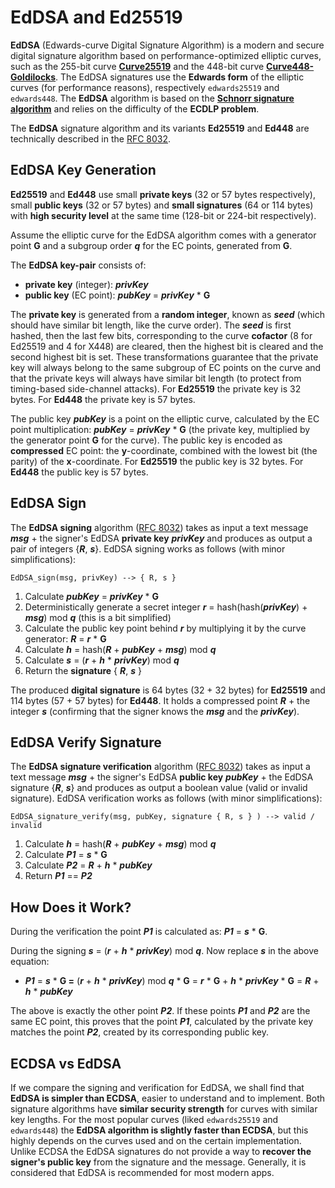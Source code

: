 # EdDSA and Ed25519

**EdDSA** \(Edwards-curve Digital Signature Algorithm\) is a modern and secure digital signature algorithm based on performance-optimized elliptic curves, such as the 255-bit curve [**Curve25519**](https://en.wikipedia.org/wiki/Curve25519) and the 448-bit curve [**Curve448-Goldilocks**](https://en.wikipedia.org/wiki/Curve448). The EdDSA signatures use the **Edwards form** of the elliptic curves \(for performance reasons\), respectively `edwards25519` and `edwards448`. The **EdDSA** algorithm is based on the [**Schnorr signature algorithm**](https://en.wikipedia.org/wiki/Schnorr_signature) and relies on the difficulty of the **ECDLP problem**.

The **EdDSA** signature algorithm and its variants **Ed25519** and **Ed448** are technically described in the [RFC 8032](https://tools.ietf.org/html/rfc8032).

## EdDSA Key Generation

**Ed25519** and **Ed448** use small **private keys** \(32 or 57 bytes respectively\), small **public keys** \(32 or 57 bytes\) and **small signatures** \(64 or 114 bytes\) with **high security level** at the same time \(128-bit or 224-bit respectively\).

Assume the elliptic curve for the EdDSA algorithm comes with a generator point **G** and a subgroup order _**q**_ for the EC points, generated from **G**.

The **EdDSA key-pair** consists of:

* **private key** \(integer\): _**privKey**_
* **public key** \(EC point\): _**pubKey**_ = _**privKey**_ \* **G**

The **private key** is generated from a **random integer**, known as _**seed**_ \(which should have similar bit length, like the curve order\). The _**seed**_ is first hashed, then the last few bits, corresponding to the curve **cofactor** \(8 for Ed25519 and 4 for X448\) are cleared, then the highest bit is cleared and the second highest bit is set. These transformations guarantee that the private key will always belong to the same subgroup of EC points on the curve and that the private keys will always have similar bit length \(to protect from timing-based side-channel attacks\). For **Ed25519** the private key is 32 bytes. For **Ed448** the private key is 57 bytes.

The public key _**pubKey**_ is a point on the elliptic curve, calculated by the EC point multiplication: _**pubKey**_ = _**privKey**_ \* **G** \(the private key, multiplied by the generator point **G** for the curve\). The public key is encoded as **compressed** EC point: the **y**-coordinate, combined with the lowest bit \(the parity\) of the **x**-coordinate. For **Ed25519** the public key is 32 bytes. For **Ed448** the public key is 57 bytes.

## EdDSA Sign

The **EdDSA signing** algorithm \([RFC 8032](https://tools.ietf.org/html/rfc8032#page-13)\) takes as input a text message _**msg**_ + the signer's EdDSA **private key** _**privKey**_ and produces as output a pair of integers {_**R**_, _**s**_}. EdDSA signing works as follows \(with minor simplifications\):

`EdDSA_sign(msg, privKey) --> { R, s }`

1. Calculate _**pubKey**_ = _**privKey**_ \* **G**
2. Deterministically generate a secret integer _**r**_ = hash\(hash\(_**privKey**_\) + _**msg**_\) mod _**q**_ \(this is a bit simplified\)
3. Calculate the public key point behind _**r**_ by multiplying it by the curve generator: _**R**_ = _**r**_ \* **G**
4. Calculate _**h**_ = hash\(_**R**_ + _**pubKey**_ + _**msg**_\) mod _**q**_
5. Calculate _**s**_ = \(_**r**_ + _**h**_ \* _**privKey**_\) mod _**q**_
6. Return the **signature** { _**R**_, _**s**_ }

The produced **digital signature** is 64 bytes \(32 + 32 bytes\) for **Ed25519** and 114 bytes \(57 + 57 bytes\) for **Ed448**. It holds a compressed point _**R**_ + the integer _**s**_ \(confirming that the signer knows the _**msg**_ and the _**privKey**_\).

## EdDSA Verify Signature

The **EdDSA signature verification** algorithm \([RFC 8032](https://tools.ietf.org/html/rfc8032#page-13)\) takes as input a text message _**msg**_ + the signer's EdDSA **public key** _**pubKey**_ + the EdDSA signature {_**R**_, _**s**_} and produces as output a boolean value \(valid or invalid signature\). EdDSA verification works as follows \(with minor simplifications\):

`EdDSA_signature_verify(msg, pubKey, signature { R, s } ) --> valid / invalid`

1. Calculate _**h**_ = hash\(_**R**_ + _**pubKey**_ + _**msg**_\) mod _**q**_
2. Calculate _**P1**_ = _**s**_ \* **G**
3. Calculate _**P2**_ = _**R**_ + _**h**_ \* _**pubKey**_
4. Return _**P1**_ == _**P2**_

## How Does it Work? <a id="how-does-it-work"></a>

During the verification the point _**P1**_ is calculated as: _**P1**_ = _**s**_ \* **G**.

During the signing _**s**_ = \(_**r**_ + _**h**_ \* _**privKey**_\) mod _**q**_. Now replace _**s**_ in the above equation:

* _**P1**_ = _**s**_ \* **G =** \(_**r**_ + _**h**_ \* _**privKey**_\) mod _**q**_ \* **G** = _**r**_ \* **G** + _**h**_ \* _**privKey**_ \* **G** = _**R**_ + _**h**_ \* _**pubKey**_

The above is exactly the other point _**P2**_. If these points _**P1**_ and _**P2**_ are the same EC point, this proves that the point _**P1**_, calculated by the private key matches the point _**P2**_, created by its corresponding public key.

## ECDSA vs EdDSA

If we compare the signing and verification for EdDSA, we shall find that **EdDSA is simpler than ECDSA**, easier to understand and to implement. Both signature algorithms have **similar security strength** for curves with similar key lengths. For the most popular curves \(liked `edwards25519` and `edwards448`\) the **EdDSA algorithm is slightly faster than ECDSA**, but this highly depends on the curves used and on the certain implementation. Unlike ECDSA the EdDSA signatures do not provide a way to **recover the signer's public key** from the signature and the message. Generally, it is considered that EdDSA is recommended for most modern apps.

